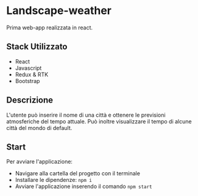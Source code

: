 # Landscape-weather

Prima web-app realizzata in react.

## Stack Utilizzato

- React
- Javascript
- Redux & RTK
- Bootstrap

## Descrizione

L'utente può inserire il nome di una città e ottenere le previsioni atmosferiche del tempo attuale. Può inoltre visualizzare il tempo di alcune città del mondo di default.

## Start

Per avviare l'applicazione:

- Navigare alla cartella del progetto con il terminale
- Installare le dipendenze: `npm i`
- Avviare l'applicazione inserendo il comando `npm start`
